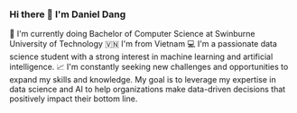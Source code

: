 ### Hi there 👋 I'm Daniel Dang
🏫 I'm currently doing Bachelor of Computer Science at Swinburne University of Technology
🇻🇳 I'm from Vietnam
💻 I'm a passionate data science student with a strong interest in machine learning and artificial intelligence. 
📈 I'm constantly seeking new challenges and opportunities to expand my skills and knowledge. My goal is to leverage my expertise in data science and AI to help organizations make data-driven decisions that positively impact their bottom line.
